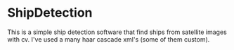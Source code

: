 # ShipDetection
This is  a simple ship detection software that find ships from satellite images with cv. I've used a many haar cascade xml's (some of them custom).
